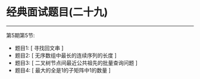 # 经典面试题目(二十九)


---

第5期第5节:

- 题目1: [ 寻找回文串 ]
- 题目2: [ 无序数组中最长的连续序列的长度 ]
- 题目3: [ 二叉树节点间最近公共祖先的批量查询问题 ]
- 题目4: [ 最大的全是1的子矩阵中1的数量 ]